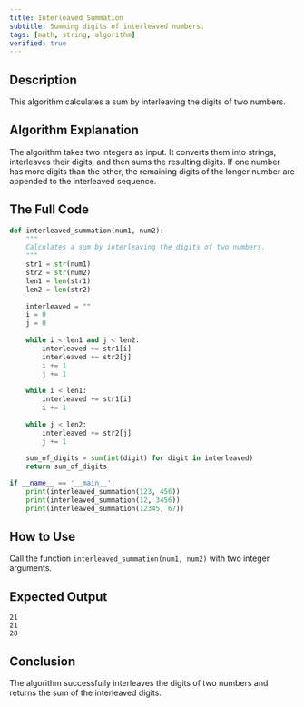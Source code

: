 ```yaml
---
title: Interleaved Summation
subtitle: Summing digits of interleaved numbers.
tags: [math, string, algorithm]
verified: true
---
```


## Description
This algorithm calculates a sum by interleaving the digits of two numbers.

## Algorithm Explanation
The algorithm takes two integers as input. It converts them into strings, interleaves their digits, and then sums the resulting digits. If one number has more digits than the other, the remaining digits of the longer number are appended to the interleaved sequence.

## The Full Code
```python
def interleaved_summation(num1, num2):
    """
    Calculates a sum by interleaving the digits of two numbers.
    """
    str1 = str(num1)
    str2 = str(num2)
    len1 = len(str1)
    len2 = len(str2)
    
    interleaved = ""
    i = 0
    j = 0
    
    while i < len1 and j < len2:
        interleaved += str1[i]
        interleaved += str2[j]
        i += 1
        j += 1
        
    while i < len1:
        interleaved += str1[i]
        i += 1
        
    while j < len2:
        interleaved += str2[j]
        j += 1
        
    sum_of_digits = sum(int(digit) for digit in interleaved)
    return sum_of_digits

if __name__ == '__main__':
    print(interleaved_summation(123, 456))
    print(interleaved_summation(12, 3456))
    print(interleaved_summation(12345, 67))
```

## How to Use
Call the function `interleaved_summation(num1, num2)` with two integer arguments.

## Expected Output
```
21
21
28
```

## Conclusion
The algorithm successfully interleaves the digits of two numbers and returns the sum of the interleaved digits.
